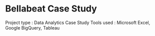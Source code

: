 # Bellabeat Case Study

Project type : Data Analytics Case Study
Tools used : Microsoft Excel, Google BigQuery, Tableau
